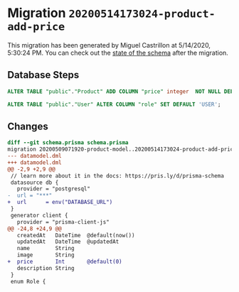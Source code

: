 # Migration `20200514173024-product-add-price`

This migration has been generated by Miguel Castrillon at 5/14/2020, 5:30:24 PM.
You can check out the [state of the schema](./schema.prisma) after the migration.

## Database Steps

```sql
ALTER TABLE "public"."Product" ADD COLUMN "price" integer  NOT NULL DEFAULT 0;

ALTER TABLE "public"."User" ALTER COLUMN "role" SET DEFAULT 'USER';
```

## Changes

```diff
diff --git schema.prisma schema.prisma
migration 20200509071920-product-model..20200514173024-product-add-price
--- datamodel.dml
+++ datamodel.dml
@@ -2,9 +2,9 @@
 // learn more about it in the docs: https://pris.ly/d/prisma-schema
 datasource db {
   provider = "postgresql"
-  url = "***"
+  url      = env("DATABASE_URL")
 }
 generator client {
   provider = "prisma-client-js"
@@ -24,8 +24,9 @@
   createdAt   DateTime  @default(now())
   updatedAt   DateTime  @updatedAt
   name        String
   image       String
+  price       Int       @default(0)
   description String
 }
 enum Role {
```


